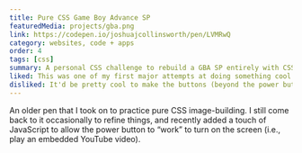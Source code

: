 ```yaml
---
title: Pure CSS Game Boy Advance SP
featuredMedia: projects/gba.png
link: https://codepen.io/joshuajcollinsworth/pen/LVMRwQ
category: websites, code + apps
order: 4
tags: [css]
summary: A personal CSS challenge to rebuild a GBA SP entirely with CSS.
liked: This was one of my first major attempts at doing something cool with CSS and I think it turned out well. (This iteration is a bit beyond the original, but it was fun to build something this visually complex in pure CSS, even if it's pretty impractical.)
disliked: It'd be pretty cool to make the buttons (beyond the power button) actually do stuff.
---
```


An older pen that I took on to practice pure CSS image-building. I still come back to it occasionally to refine things, and recently added a touch of JavaScript to allow the power button to “work” to turn on the screen (i.e., play an embedded YouTube video).

